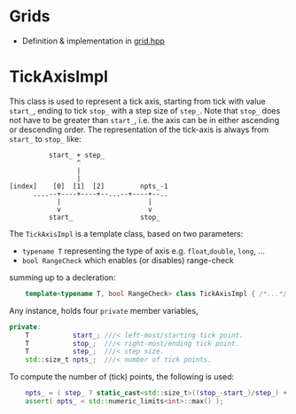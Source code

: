 # Grids

* Definition & implementation in [grid.hpp](../src/antenna.hpp)

# TickAxisImpl

This class is used to represent a tick axis, starting from tick with value `start_`, ending to tick `stop_` with a step size of `step_`. Note that `stop_` does not have to be greater than `start_`, i.e. the axis can be in either ascending or descending order. The representation of the tick-axis is always from `start_` to `stop_` like:

```
          start_ + step_
                 ^
                 | 
                 |
[index]    [0]  [1]  [2]         npts_-1
      ....--+----+----+--...--+----+--..
            |                      |
            v                      v
          start_                 stop_

```

The `TickAxisImpl` is a template class, based on two parameters:

* `typename T` representing the type of axis e.g. `float`,`double`, `long`, ...
* `bool RangeCheck` which enables (or disables) range-check

summing up to a decleration:

```cpp
    template<typename T, bool RangeCheck> class TickAxisImpl { /*...*/ };
```

Any instance, holds four `private` member variables, 

```cpp
private:
    T           start_; ///< left-most/starting tick point.
    T           stop_;  ///< right-most/ending tick point.
    T           step_;  ///< step size.
    std::size_t npts_;  ///< number of tick points.
```

To compute the number of (tick) points, the following is used:

```cpp
    npts_ = ( step_ ? static_cast<std::size_t>((stop_-start_)/step_) + 1 : 0 );
    assert( npts_ < std::numeric_limits<int>::max() );
```

